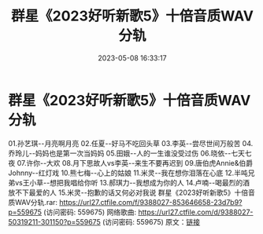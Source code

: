 ﻿---
title: 群星《2023好听新歌5》十倍音质WAV分轨
date: 2023-05-08 16:33:17
categories: WAV车载音乐、镜像
tags: 华语中文
---
# 群星《2023好听新歌5》十倍音质WAV分轨

01.孙艺琪--月亮啊月亮
02.任夏--好马不吃回头草
03.李英--尝尽世间万般苦
04.乔玲儿--妈妈也是第一次当妈妈
05.田娥--人的一生谁没受过伤
06.晓依--七天七夜
07.许你--大欢
08.月下思故人vs李英--来生不要再迟到
09.唐伯虎Annie&伯爵Johnny--红灯戏
10.熊七梅--心上的姑娘
11.米灵--我在想你泪落在心底
12.半吨兄弟vs王小草--想把我唱给你听
13.郝琪力--我想成为你的人
14.卢喃--喝最烈的酒放不下最爱的人
15.米灵--抱歉的话又何必对我说
群星《2023好听新歌5》十倍音质WAV分轨.rar: https://url27.ctfile.com/f/9388027-853646658-23d7b9?p=559675
(访问密码: 559675)
网络歌曲: https://url27.ctfile.com/d/9388027-50319211-301150?p=559675
(访问密码: 559675)
原文：[链接](https://blog.sina.com.cn/s/blog_1647c7e76010311sg.html)